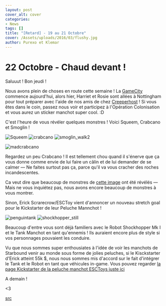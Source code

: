 ```yaml
---
layout: post
cover_alt: cover
categories:
- News
tags: []
title: "[Retard] - 19 au 21 Octobre"
cover: /Assets/uploads/2016/03/flushy.jpg
author: Purexo et Klemar
---
```

# 22 Octobre - Chaud devant !

Saluuut ! Bon jeudi !

Nous avons plein de choses en route cette semaine ! La [GameCity](http://playstarbound.com/7th-october-operation-colonisation-at-gamecity/) commence aujourd'hui, alors hier, Harriet et Rosie sont allées à Nottingham pour tout préparer avec l'aide de nos amis de chez [Creeperhost](https://www.creeperhost.net/) ! Si vous êtes dans le coin, passez nous voir et participez à l'Opération Colonisation et vous aurez un sticker manchot super cool. :D

C'est l'heure de vous révéler quelques monstres ! Voici Squeem, Crabcano et Smoglin !

![Squeem]({{site.asset_path.uploads}}/2016/03/squeem.gif) ![crabcano]({{site.asset_path.uploads}}/2016/03/crabcano.gif) ![smoglin_walk2]({{site.asset_path.uploads}}/2016/03/smoglin_walk2.gif)

![madcrabcano]({{site.asset_path.uploads}}/2016/03/madcrabcano.gif)

Regardez un peu Crabcano ! Il est tellement chou quand il s'énerve que ça vous donne comme envie de lui faire un câlin et de lui demander de se calmer — Ne faites surtout pas ça, parce qu'il va vous cracher des roches incandescentes.

Ca veut dire que beaucoup de monstres de [cette image](http://playstarbound.com/wp-content/uploads/2015/10/silhouette_22nd_october_smaller.png) ont été révélés — Mais ne vous inquiétez pas, nous avons encore beaucoup de monstres à vous montrer.

Sinon, Erick Scrarecrow/ESCToy vient d'annoncer un nouveau stretch goal pour le Kickstarter de leur Peluche Mannchot !

![penguintank]({{site.asset_path.uploads}}/2016/03/penguintank.png) ![shockhopper_still]({{site.asset_path.uploads}}/2016/03/shockhopper_still.png)

Beaucoup d'entre vous sont déjà familiers avec le Robot Shockhopper Mk I et le Tank Manchot en tant qu'ennemis ! Ils auraient encore plus de style si vos personnages pouvaient les conduire.

Vu que nous sommes super enthousiates à l'idée de voir les manchots de Starbound venir au monde sous forme de jolies peluches, si le Kisckstarter d'Erick atteint 55k $, nous nous sommes mis d'accord sur le fait d'intégrer le Tank et le Robot en tant que véhicules in-game. Vous pouvez regarder [la page Kickstarter de la peluche manchot ESCToys juste ici](https://www.kickstarter.com/projects/731983185/starbound-penguin-plush-project)

A demain !

<3

[src](http://playstarbound.com/22nd-october-hot-stuff/)
